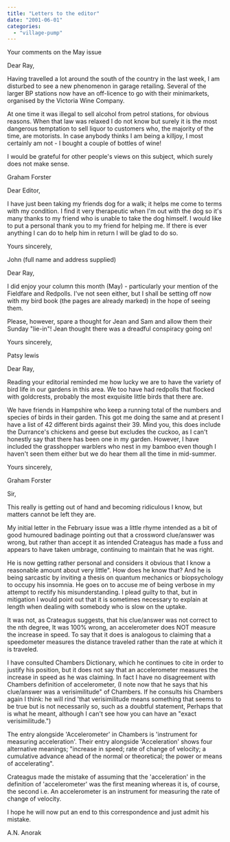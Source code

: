 ```yaml
---
title: "Letters to the editor"
date: "2001-06-01"
categories: 
  - "village-pump"
---
```


Your comments on the May issue

Dear Ray,

Having travelled a lot around the south of the country in the last week, I am disturbed to see a new phenomenon in garage retailing. Several of the larger BP stations now have an off-licence to go with their minimarkets, organised by the Victoria Wine Company.

At one time it was illegal to sell alcohol from petrol stations, for obvious reasons. When that law was relaxed I do not know but surely it is the most dangerous temptation to sell liquor to customers who, the majority of the time, are motorists. In case anybody thinks I am being a killjoy, I most certainly am not - I bought a couple of bottles of wine!

I would be grateful for other people's views on this subject, which surely does not make sense.

Graham Forster

Dear Editor,

I have just been taking my friends dog for a walk; it helps me come to terms with my condition. I find it very therapeutic when I'm out with the dog so it's many thanks to my friend who is unable to take the dog himself. I would like to put a personal thank you to my friend for helping me. If there is ever anything I can do to help him in return I will be glad to do so.

Yours sincerely,

John (full name and address supplied)

Dear Ray,

I did enjoy your column this month (May) - particularly your mention of the Fieldfare and Redpolls. I've not seen either, but I shall be setting off now with my bird book (the pages are already marked) in the hope of seeing them.

Please, however, spare a thought for Jean and Sam and allow them their Sunday "lie-in"! Jean thought there was a dreadful conspiracy going on!

Yours sincerely,

Patsy lewis

Dear Ray,

Reading your editorial reminded me how lucky we are to have the variety of bird life in our gardens in this area. We too have had redpolls that flocked with goldcrests, probably the most exquisite little birds that there are.

We have friends in Hampshire who keep a running total of the numbers and species of birds in their garden. This got me doing the same and at present I have a list of 42 different birds against their 39. Mind you, this does include the Durrance's chickens and geese but excludes the cuckoo, as I can't honestly say that there has been one in my garden. However, I have included the grasshopper warblers who nest in my bamboo even though I haven't seen them either but we do hear them all the time in mid-summer.

Yours sincerely,

Graham Forster

Sir,

This really is getting out of hand and becoming ridiculous I know, but matters cannot be left they are.

My initial letter in the February issue was a little rhyme intended as a bit of good humoured badinage pointing out that a crossword clue/answer was wrong, but rather than accept it as intended Crateagus has made a fuss and appears to have taken umbrage, continuing to maintain that he was right.

He is now getting rather personal and considers it obvious that I know a reasonable amount about very little". How does he know that? And he is being sarcastic by inviting a thesis on quantum mechanics or biopsychology to occupy his insomnia. He goes on to accuse me of being verbose in my attempt to rectify his misunderstanding. I plead guilty to that, but in mitigation I would point out that it is sometimes necessary to explain at length when dealing with somebody who is slow on the uptake.

It was not, as Crateagus suggests, that his clue/answer was not correct to the nth degree, It was 100% wrong, an accelerometer does NOT measure the increase in speed. To say that it does is analogous to claiming that a speedometer measures the distance traveled rather than the rate at which it is traveled.

I have consulted Chambers Dictionary, which he continues to cite in order to justify his position, but it does not say that an accelerometer measures the increase in speed as he was claiming. In fact I have no disagreement with Chambers definition of accelerometer, (I note now that he says that his clue/answer was a verisimilitude" of Chambers. If he consults his Chambers again I think: he will rind 'that verisimilitude means something that seems to be true but is not necessarily so, such as a doubtful statement, Perhaps that is what he meant, although I can't see how you can have an "exact verisimilitude.")

The entry alongside 'Accelerometer' in Chambers is 'instrument for measuring acceleration'. Their entry alongside 'Acceleration' shows four alternative meanings; "increase in speed; rate of change of velocity; a cumulative advance ahead of the normal or theoretical; the power or means of accelerating".

Crateagus made the mistake of assuming that the 'acceleration' in the definition of 'accelerometer' was the first meaning whereas it is, of course, the second i.e. An accelerometer is an instrument for measuring the rate of change of velocity.

I hope he will now put an end to this correspondence and just admit his mistake.

A.N. Anorak
